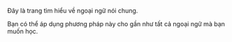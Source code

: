Đây là trang tìm hiểu về ngoại ngữ nói chung.

Bạn có thể áp dụng phương pháp này cho gần như tất cả ngoại ngữ mà bạn muốn học.
